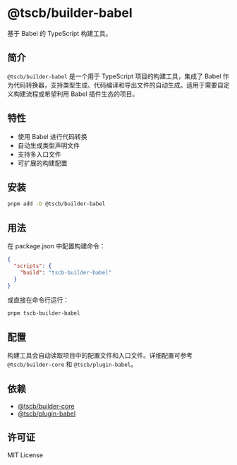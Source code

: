 # @tscb/builder-babel

基于 Babel 的 TypeScript 构建工具。

## 简介

`@tscb/builder-babel` 是一个用于 TypeScript 项目的构建工具，集成了 Babel 作为代码转换器，支持类型生成、代码编译和导出文件的自动生成。适用于需要自定义构建流程或希望利用 Babel 插件生态的项目。

## 特性

- 使用 Babel 进行代码转换
- 自动生成类型声明文件
- 支持多入口文件
- 可扩展的构建配置

## 安装

```sh
pnpm add -D @tscb/builder-babel
```

## 用法

在 package.json 中配置构建命令：

```json
{
  "scripts": {
    "build": "tscb-builder-babel"
  }
}
```

或直接在命令行运行：

```sh
pnpm tscb-builder-babel
```

## 配置

构建工具会自动读取项目中的配置文件和入口文件。详细配置可参考 `@tscb/builder-core` 和 `@tscb/plugin-babel`。

## 依赖

- [@tscb/builder-core](../builder-core)
- [@tscb/plugin-babel](../plugin-babel)

## 许可证

MIT License
